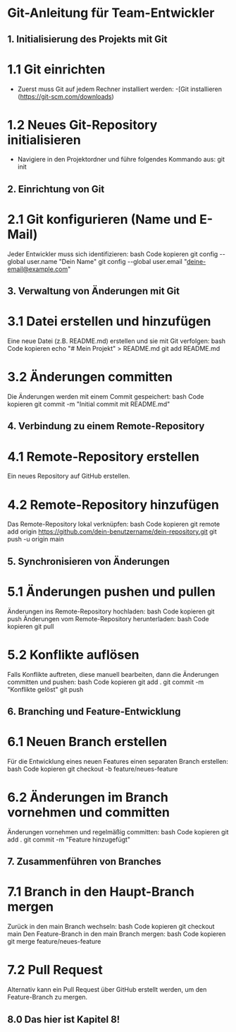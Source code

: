 # Git-Anleitung für Team-Entwickler


## 1. Initialisierung des Projekts mit Git

# 1.1 Git einrichten
- Zuerst muss Git auf jedem Rechner installiert werden:
  -[Git installieren (https://git-scm.com/downloads)

# 1.2 Neues Git-Repository initialisieren
- Navigiere in den Projektordner und führe folgendes Kommando aus:
  git init

## 2. Einrichtung von Git

# 2.1 Git konfigurieren (Name und E-Mail)
Jeder Entwickler muss sich identifizieren:
bash
Code kopieren
git config --global user.name "Dein Name"
git config --global user.email "deine-email@example.com"

## 3. Verwaltung von Änderungen mit Git

# 3.1 Datei erstellen und hinzufügen
Eine neue Datei (z.B. README.md) erstellen und sie mit Git verfolgen:
bash
Code kopieren
echo "# Mein Projekt" > README.md
git add README.md

# 3.2 Änderungen committen
Die Änderungen werden mit einem Commit gespeichert:
bash
Code kopieren
git commit -m "Initial commit mit README.md"

## 4. Verbindung zu einem Remote-Repository

# 4.1 Remote-Repository erstellen
Ein neues Repository auf GitHub erstellen.

# 4.2 Remote-Repository hinzufügen
Das Remote-Repository lokal verknüpfen:
bash
Code kopieren
git remote add origin https://github.com/dein-benutzername/dein-repository.git
git push -u origin main

## 5. Synchronisieren von Änderungen

# 5.1 Änderungen pushen und pullen
Änderungen ins Remote-Repository hochladen:
bash
Code kopieren
git push
Änderungen vom Remote-Repository herunterladen:
bash
Code kopieren
git pull

# 5.2 Konflikte auflösen
Falls Konflikte auftreten, diese manuell bearbeiten, dann die Änderungen committen und pushen:
bash
Code kopieren
git add .
git commit -m "Konflikte gelöst"
git push

## 6. Branching und Feature-Entwicklung

# 6.1 Neuen Branch erstellen
Für die Entwicklung eines neuen Features einen separaten Branch erstellen:
bash
Code kopieren
git checkout -b feature/neues-feature

# 6.2 Änderungen im Branch vornehmen und committen
Änderungen vornehmen und regelmäßig committen:
bash
Code kopieren
git add .
git commit -m "Feature hinzugefügt"

## 7. Zusammenführen von Branches

# 7.1 Branch in den Haupt-Branch mergen
Zurück in den main Branch wechseln:
bash
Code kopieren
git checkout main
Den Feature-Branch in den main Branch mergen:
bash
Code kopieren
git merge feature/neues-feature

# 7.2 Pull Request 
Alternativ kann ein Pull Request über GitHub erstellt werden, um den Feature-Branch zu mergen.
 
## 8.0 Das hier ist Kapitel 8!
